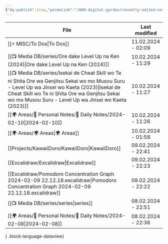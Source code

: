 ```yaml
---
{"dg-publish":true,"permalink":"/000-digital-garden/recently-edited-notes/","dgPassFrontmatter":true,"noteIcon":"3","created":"2023-12-14T09:05:52.599+05:30","updated":"2023-12-14T09:12:44.868+05:30"}
---
```


| File                                                                                                                                                                                                                                                         | Last modified      |
| ------------------------------------------------------------------------------------------------------------------------------------------------------------------------------------------------------------------------------------------------------------ | ------------------ |
| [[⚡ MISC/To Dos\|To Dos]]                                                                                                                                                                                                                                 | 11.02.2024 - 02:09 |
| [[📺 Media DB/series/Ore dake Level Up na Ken (2024)\|Ore dake Level Up na Ken (2024)]]                                                                                                                                                                   | 10.02.2024 - 11:29 |
| [[📺 Media DB/series/Isekai de Cheat Skill wo Te ni Shita Ore wa Genjitsu Sekai wo mo Musou Suru - Level Up wa Jinsei wo Kaeta (2023)\|Isekai de Cheat Skill wo Te ni Shita Ore wa Genjitsu Sekai wo mo Musou Suru - Level Up wa Jinsei wo Kaeta (2023)]] | 10.02.2024 - 11:27 |
| [[🌍 Areas/📧 Personal Notes/📓 Daily Notes/2024-02-10\|2024-02-10]]                                                                                                                                                                                      | 10.02.2024 - 11:26 |
| [[🌍 Areas/🌍 Areas\|🌍 Areas]]                                                                                                                                                                                                                           | 10.02.2024 - 01:58 |
| [[Projects/KawaiiDoro/KawaiiDoro\|KawaiiDoro]]                                                                                                                                                                                                            | 09.02.2024 - 22:41 |
| [[Excalidraw/Excalidraw\|Excalidraw]]                                                                                                                                                                                                                     | 09.02.2024 - 22:23 |
| [[Excalidraw/Pomodoro Concentration Graph 2024-02-09 22.12.18.excalidraw\|Pomodoro Concentration Graph 2024-02-09 22.12.18.excalidraw]]                                                                                                                   | 09.02.2024 - 22:22 |
| [[📺 Media DB/series/series\|series]]                                                                                                                                                                                                                     | 08.02.2024 - 22:51 |
| [[🌍 Areas/📧 Personal Notes/📓 Daily Notes/2024-02-08\|2024-02-08]]                                                                                                                                                                                      | 08.02.2024 - 22:36 |

{ .block-language-dataview}